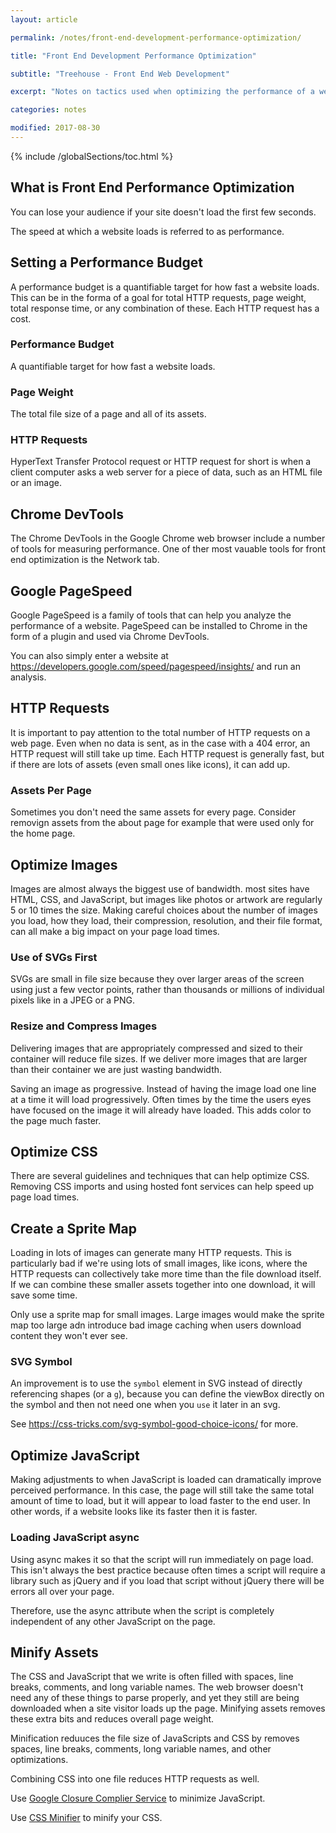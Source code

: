 ```yaml
---
layout: article

permalink: /notes/front-end-development-performance-optimization/

title: "Front End Development Performance Optimization"

subtitle: "Treehouse - Front End Web Development"

excerpt: "Notes on tactics used when optimizing the performance of a website. Focused on reducing the page weight and the number of HTTP requests."

categories: notes

modified: 2017-08-30
---
```


{% include /globalSections/toc.html %}

## What is Front End Performance Optimization

You can lose your audience if your site doesn't load the first few seconds.

The speed at which a website loads is referred to as performance.

## Setting a Performance Budget

A performance budget is a quantifiable target for how fast a website loads. This can be in the forma of a goal for total HTTP requests, page weight, total response time, or any combination of these. Each HTTP request has a cost.

### Performance Budget

A quantifiable target for how fast a website loads.

### Page Weight

The total file size of a page and all of its assets.

### HTTP Requests

HyperText Transfer Protocol request or HTTP request for short is when a client computer asks a web server for a piece of data, such as an HTML file or an image.

## Chrome DevTools

The Chrome DevTools in the Google Chrome web browser include a number of tools for measuring performance. One of ther most vauable tools for front end optimization is the Network tab.

## Google PageSpeed

Google PageSpeed is a family of tools that can help you analyze the performance of a website. PageSpeed can be installed to Chrome in the form of a plugin and used via Chrome DevTools.

You can also simply enter a website at <a class="fancyLink" href="https://developers.google.com/speed/pagespeed/insights/" target="_blank">https://developers.google.com/speed/pagespeed/insights/</a> and run an analysis.

## HTTP Requests

It is important to pay attention to the total number of HTTP requests on a web page. Even when no data is sent, as in the case with a 404 error, an HTTP request will still take up time. Each HTTP request is generally fast, but if there are lots of assets (even small ones like icons), it can add up.

### Assets Per Page

Sometimes you don't need the same assets for every page. Consider removign assets from the about page for example that were used only for the home page.

## Optimize Images

Images are almost always the biggest use of bandwidth. most sites have HTML, CSS, and JavaScript, but images like photos or artwork are regularly 5 or 10 times the size. Making careful choices about the number of images you load, how they load, their compression, resolution, and their file format, can all make a big impact on your page load times.

### Use of SVGs First

SVGs are small in file size because they over larger areas of the screen using just a few vector points, rather than thousands or millions of individual pixels like in a JPEG or a PNG.

### Resize and Compress Images

Delivering images that are appropriately compressed and sized to their container will reduce file sizes. If we deliver more images that are larger than their container we are just wasting bandwidth.

Saving an image as progressive. Instead of having the image load one line at a time it will load progressively. Often times by the time the users eyes have focused on the image it will already have loaded. This adds color to the page much faster.

## Optimize CSS

There are several guidelines and techniques that can help optimize CSS. Removing CSS imports and using hosted font services can help speed up page load times.

## Create a Sprite Map

Loading in lots of images can generate many HTTP requests. This is particularly bad if we're using lots of small images, like icons, where the HTTP requests can collectively take more time than the file download itself. If we can combine these smaller assets together into one download, it will save some time.

Only use a sprite map for small images. Large images would make the sprite map too large adn introduce bad image caching when users download content they won't ever see.

### SVG Symbol

An improvement is to use the `symbol` element in SVG instead of directly referencing shapes (or a `g`), because you can define the viewBox directly on the symbol and then not need one when you `use` it later in an svg.

See <a class="fancyLink" href="https://css-tricks.com/svg-symbol-good-choice-icons/" target="_blank">https://css-tricks.com/svg-symbol-good-choice-icons/</a> for more.

## Optimize JavaScript

Making adjustments to when JavaScript is loaded can dramatically improve perceived performance. In this case, the page will still take the same total amount of time to load, but it will appear to load faster to the end user. In other words, if a website looks like its faster then it is faster.

### Loading JavaScript async

Using async makes it so that the script will run immediately on page load. This isn't always the best practice because often times a script will require a library such as jQuery and if you load that script without jQuery there will be errors all over your page.

Therefore, use the async attribute when the script is completely independent of any other JavaScript on the page.

## Minify Assets

The CSS and JavaScript that we write is often filled with spaces, line breaks, comments, and long variable names. The web browser doesn't need any of these things to parse properly, and yet they still are being downloaded when a site visitor loads up the page. Minifying assets removes these extra bits and reduces overall page weight.

Minification reduuces the file size of JavaScripts and CSS by removes spaces, line breaks, comments, long variable names, and other optimizations.

Combining CSS into one file reduces HTTP requests as well.

Use <a class="fancyLink" href="http://closure-compiler.appspot.com/home" target="_blank">Google Closure Complier Service</a> to minimize JavaScript.

Use <a class="fancyLink" href="http://cssminifier.com/" target="_blank">CSS Minifier</a> to minify your CSS.